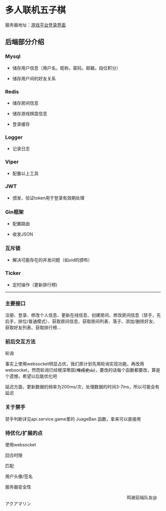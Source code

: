 # 多人联机五子棋

服务器地址：[游戏平台登录界面](http://103.117.120.244:8080/)

## 后端部分介绍

### Mysql

- 储存用户信息（用户名，昵称，密码，邮箱，段位积分）

- 储存用户间的好友关系

### Redis

- 储存房间信息

- 储存游戏棋盘信息

- 登录缓存

### Logger

- 记录日志

### Viper

- 配置以上工具

### JWT

- 颁发、验证token用于登录有效期处理

### Gin框架

- 配置路由

- 收发JSON

### 互斥锁

- 解决可能存在的并发问题（如uid的颁布）

### Ticker

- 定时操作（更新排行榜)

---

### 主要接口

注册、登录、修改个人信息、更新在线信息、创建房间、修改房间信息（禁手，先后手，排位/普通模式）、获取房间信息、获取房间列表、落子、添加/删除好友、获取好友列表、获取排行榜...

### 前后交互方法

轮询

事实上使用websocket明显占优，我们原计划先用轮询实现功能，再改用websocket，然而轮询已经根深蒂固(~~堆成史山~~)，要改的话每个函数都要改，算是个遗憾，希望以后能优化吧

延迟方面，更新数据的频率为200ms/次，处理数据的时间3-7ms，所以可能会有延迟

### 关于禁手

禁手判断详见api.service.game里的 JuageBan 函数，拿来可以直接用

### 待优化/扩展的点

使用websocket

回合时限

匹配

用户头像/签名

服务器安全性

                                                                                                    鸣谢前端队友@アクアマリン
